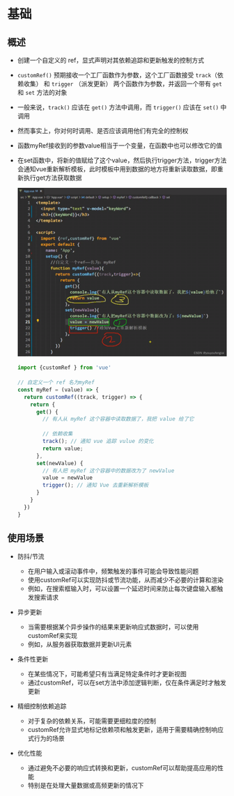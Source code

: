 # 基础

## 概述

+ 创建一个自定义的 ref，显式声明对其依赖追踪和更新触发的控制方式

+ `customRef()` 预期接收一个工厂函数作为参数，这个工厂函数接受 `track`（依赖收集） 和 `trigger` （派发更新） 两个函数作为参数，并返回一个带有 `get` 和 `set` 方法的对象

+ 一般来说，`track()` 应该在 `get()` 方法中调用，而 `trigger()` 应该在 `set()` 中调用
+ 然而事实上，你对何时调用、是否应该调用他们有完全的控制权

+ 函数myRef接收到的参数value相当于一个变量，在函数中也可以修改它的值
+ 在set函数中，将新的值赋给了这个value，然后执行trigger方法，trigger方法会通知vue重新解析模板，此时模板中用到数据的地方将重新读取数据，即重新执行get方法获取数据

  ![alt text](images/步骤.png)

  ```js
  import {customRef } from 'vue'

  // 自定义一个 ref 名为myRef
  const myRef = (value) => {
    return customRef((track, trigger) => {
      return {
        get() {
          // 有人从 myRef 这个容器中读取数据了，我把 value 给了它

          // 依赖收集
          track(); // 通知 vue 追踪 vulue 的变化
          return value;
        },
        set(newValue) {
          // 有人把 myRef 这个容器中的数据改为了 newValue
          value = newValue
          trigger(); // 通知 Vue 去重新解析模板
        }
      }
    })
  }
  ```

## 使用场景

+ 防抖/节流

  + 在用户输入或滚动事件中，频繁触发的事件可能会导致性能问题
  + 使用customRef可以实现防抖或节流功能，从而减少不必要的计算和渲染
  + 例如，在搜索框输入时，可以设置一个延迟时间来防止每次键盘输入都触发搜索请求

+ 异步更新

  + 当需要根据某个异步操作的结果来更新响应式数据时，可以使用customRef来实现
  + 例如，从服务器获取数据并更新UI元素

+ 条件性更新

  + 在某些情况下，可能希望只有当满足特定条件时才更新视图
  + 通过customRef，可以在set方法中添加逻辑判断，仅在条件满足时才触发更新

+ 精细控制依赖追踪

  + 对于复杂的依赖关系，可能需要更细粒度的控制
  + customRef允许显式地标记依赖项和触发更新，适用于需要精确控制响应式行为的场景

+ 优化性能

  + 通过避免不必要的响应式转换和更新，customRef可以帮助提高应用的性能
  + 特别是在处理大量数据或高频更新的情况下

